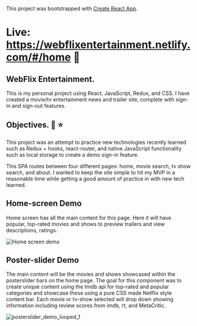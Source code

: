 This project was bootstrapped with [Create React App](https://github.com/facebook/create-react-app).

# Live: https://webflixentertainment.netlify.com/#/home 🍿 


## WebFlix Entertainment.

This is my personal project using React, JavaScript, Redux, and CSS. I have created a movie/tv entertainment news and trailer site, complete with sign-in and sign-out features. 

## Objectives. :mega: :star:

This project was an attempt to practice new technologies recently learned such as Redux + hooks, react-router, and native JavaScript functionality such as local storage to create a demo sign-in feature.

This SPA routes between four different pages: home, movie search, tv show search, and about. I wanted to keep the site simple to hit my MVP in a reasonable time while getting a good amount of practice in with new tech learned.

## Home-screen Demo

Home screen has all the main content for this page. Here it will have popular, top-rated movies and shows to preview trailers and view descriptions, ratings.

![Home screen demo](https://user-images.githubusercontent.com/46428013/72301149-bf9cdf00-361a-11ea-810f-a30bf1362d30.gif)

## Poster-slider Demo

The main content will be the movies and shows showcased within the posterslider bars on the home page. The goal for this component was to create unique content using the tmdb api for top-rated and popular categories and showcase these using a pure CSS made Netflix style content bar. Each movie or tv-show selected will drop down showing information including review scores from imdb, rt, and MetaCritic.

![posterslider_demo_looped_1](https://user-images.githubusercontent.com/46428013/72303483-4f925700-3622-11ea-865e-3965f2a1f003.gif)
